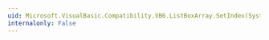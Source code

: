 ```yaml
---
uid: Microsoft.VisualBasic.Compatibility.VB6.ListBoxArray.SetIndex(System.Windows.Forms.ListBox,System.Int16)
internalonly: False
---
```

